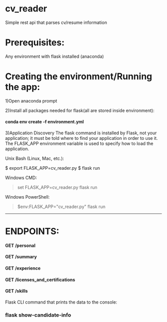 # cv_reader
Simple rest api that parses cv/resume information
# Prerequisites:
Any environment with flask installed (anaconda)

# Creating the environment/Running the app:

1)Open anaconda prompt

2)Install all packages needed for flask(all are stored inside environment):

#### conda env create -f environment.yml

3)Application Discovery
The flask command is installed by Flask, not your application; it must be told where to find your application in order to use it. The FLASK_APP environment variable is used to specify how to load the application.

Unix Bash (Linux, Mac, etc.):

$ export FLASK_APP=cv_reader.py
$ flask run

Windows CMD:

> set FLASK_APP=cv_reader.py
> flask run

Windows PowerShell:

> $env:FLASK_APP="cv_reader.py"
> flask run

---------------------------------

# ENDPOINTS:

#### GET /personal 
#### GET /summary 
#### GET /experience
#### GET /licenses_and_certifications
#### GET /skills

Flask CLI command that prints the data to the console:

### flask show-candidate-info
